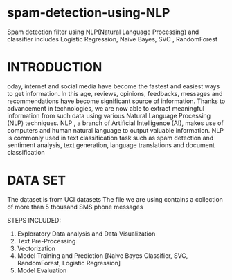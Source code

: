 # spam-detection-using-NLP

Spam detection filter using NLP(Natural Language Processing) and classifier includes Logistic Regression, Naive Bayes, SVC , RandomForest

# INTRODUCTION
oday, internet and social media have become the fastest and easiest ways to get information. In this age, reviews, opinions, feedbacks, messages and recommendations have become significant source of information. Thanks to advancement in technologies, we are now able to extract meaningful information from such data using various Natural Language Processing (NLP) techniques. NLP , a branch of Artificial Intelligence (AI), makes use of computers and human natural language to output valuable information. NLP is commonly used in text classification task such as spam detection and sentiment analysis, text generation, language translations and document classification


# DATA SET
The dataset is from UCI datasets The file we are using contains a collection of more than 5 thousand SMS phone messages

STEPS INCLUDED:

1. Exploratory Data analysis and Data Visualization
2. Text Pre-Processing
3. Vectorization
4. Model Training and Prediction [Naive Bayes Classifier, SVC, RandomForest, Logistic Regression]
5. Model Evaluation
